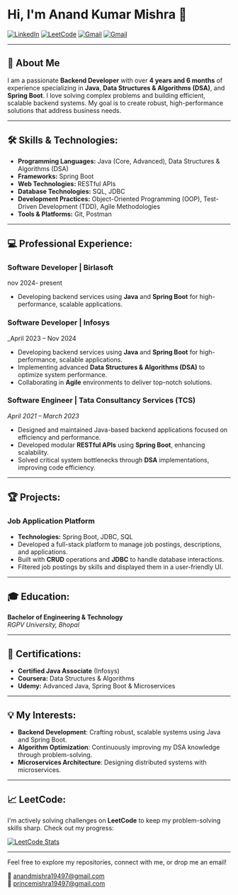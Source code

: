 # Hi, I'm Anand Kumar Mishra 👋

[![LinkedIn](https://img.shields.io/badge/LinkedIn-Anand%20Kumar%20Mishra-blue)](https://www.linkedin.com/in/anand-kumar-316a20200)
[![LeetCode](https://img.shields.io/badge/LeetCode-Anand__mechcode-orange)](https://leetcode.com/u/Anand_mechcode/)
[![Gmail](https://img.shields.io/badge/Email-anandmishra19497%40gmail.com-red)](mailto:anandmishra19497@gmail.com)
[![Gmail](https://img.shields.io/badge/Email-princemishra19497%40gmail.com-red)](mailto:princemishra19497@gmail.com)

---

## 🚀 About Me
I am a passionate **Backend Developer** with over **4 years and 6 months** of experience specializing in **Java**, **Data Structures & Algorithms (DSA)**, and **Spring Boot**. I love solving complex problems and building efficient, scalable backend systems. My goal is to create robust, high-performance solutions that address business needs.

---

## 🛠️ Skills & Technologies:
- **Programming Languages:** Java (Core, Advanced), Data Structures & Algorithms (DSA)
- **Frameworks:** Spring Boot
- **Web Technologies:** RESTful APIs
- **Database Technologies:** SQL, JDBC
- **Development Practices:** Object-Oriented Programming (OOP), Test-Driven Development (TDD), Agile Methodologies
- **Tools & Platforms:** Git, Postman

---

## 💻 Professional Experience:
### Software Developer | Birlasoft
nov 2024- present
- Developing backend services using **Java** and **Spring Boot** for high-performance, scalable applications.

### Software Developer | Infosys
_April 2023 – Nov 2024
- Developing backend services using **Java** and **Spring Boot** for high-performance, scalable applications.
- Implementing advanced **Data Structures & Algorithms (DSA)** to optimize system performance.
- Collaborating in **Agile** environments to deliver top-notch solutions.

### Software Engineer | Tata Consultancy Services (TCS)
_April 2021 – March 2023_
- Designed and maintained Java-based backend applications focused on efficiency and performance.
- Developed modular **RESTful APIs** using **Spring Boot**, enhancing scalability.
- Solved critical system bottlenecks through **DSA** implementations, improving code efficiency.

---

## 🏆 Projects:

### Job Application Platform
- **Technologies:** Spring Boot, JDBC, SQL
- Developed a full-stack platform to manage job postings, descriptions, and applications.
- Built with **CRUD** operations and **JDBC** to handle database interactions.
- Filtered job postings by skills and displayed them in a user-friendly UI.

---

## 🎓 Education:
**Bachelor of Engineering & Technology**  
_RGPV University, Bhopal_

---

## 📜 Certifications:
- **Certified Java Associate** (Infosys)
- **Coursera:** Data Structures & Algorithms
- **Udemy:** Advanced Java, Spring Boot & Microservices

---

## 💡 My Interests:
- **Backend Development**: Crafting robust, scalable systems using Java and Spring Boot.
- **Algorithm Optimization**: Continuously improving my DSA knowledge through problem-solving.
- **Microservices Architecture**: Designing distributed systems with microservices.

---

## 📈 LeetCode:
I'm actively solving challenges on **LeetCode** to keep my problem-solving skills sharp. Check out my progress:

[![LeetCode Stats](https://leetcode-stats-six.vercel.app/api?username=Anand_mechcode&theme=dark)](https://leetcode.com/u/Anand_mechcode/)

---

Feel free to explore my repositories, connect with me, or drop me an email!

📧 anandmishra19497@gmail.com  
📧 princemishra19497@gmail.com
